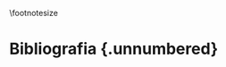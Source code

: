 \footnotesize

<!--
Do not edit this page.

References are automatically generated from the BibTex file (References.bib)

...which you should create using your reference manager.
-->

# Bibliografia {.unnumbered}
